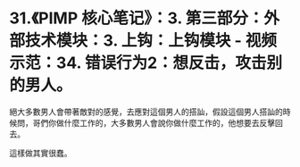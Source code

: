 # 31.《PIMP 核心笔记》：3. 第三部分：外部技术模块：3. 上钩：上钩模块 - 视频示范：34. 错误行为2：想反击，攻击别的男人。

絕大多數男人會帶著敵對的感覺，去應對這個男人的搭訕，假設這個男人搭訕的時候問，哥們你做什麼工作的，大多數男人會說你做什麼工作的，他想要去反擊回去。

這樣做其實很蠢。